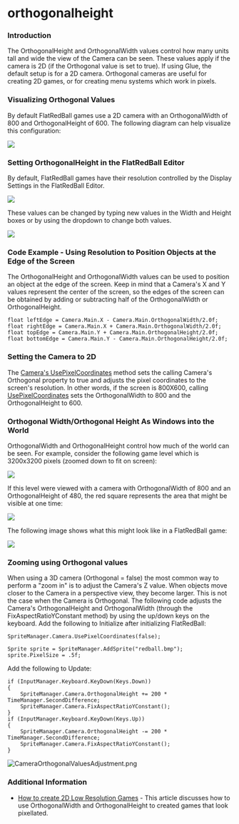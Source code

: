 # orthogonalheight

### Introduction

The OrthogonalHeight and OrthogonalWidth values control how many units tall and wide the view of the Camera can be seen. These values apply if the camera is 2D (if the Orthogonal value is set to true). If using Glue, the default setup is for a 2D camera. Orthogonal cameras are useful for creating 2D games, or for creating menu systems which work in pixels.

### Visualizing Orthogonal Values

By default FlatRedBall games use a 2D camera with an OrthogonalWidth of 800 and OrthogonalHeight of 600. The following diagram can help visualize this configuration:

![](../../../../media/2021-02-img_603417874d630.png)

### Setting OrthogonalHeight in the FlatRedBall Editor

By default, FlatRedBall games have their resolution controlled by the Display Settings in the FlatRedBall Editor.

![](../../../../media/2022-10-img_635af2e509d7c.png)

These values can be changed by typing new values in the Width and Height boxes or by using the dropdown to change both values.

![](../../../../media/2022-10-img_635af318149de.png)

&#x20;

### Code Example - Using Resolution to Position Objects at the Edge of the Screen

The OrthogonalHeight and OrthogonalWidth values can be used to position an object at the edge of the screen. Keep in mind that a Camera's X and Y values represent the center of the screen, so the edges of the screen can be obtained by adding or subtracting half of the OrthogonalWidth or OrthogonalHeight.

```lang:c#
float leftEdge = Camera.Main.X - Camera.Main.OrthogonalWidth/2.0f;
float rightEdge = Camera.Main.X + Camera.Main.OrthogonalWidth/2.0f;
float topEdge = Camera.Main.Y + Camera.Main.OrthogonalHeight/2.0f;
float bottomEdge = Camera.Main.Y - Camera.Main.OrthogonalHeight/2.0f;
```

### Setting the Camera to 2D

The [Camera's UsePixelCoordinates](../../../../frb/docs/index.php) method sets the calling Camera's Orthogonal property to true and adjusts the pixel coordinates to the screen's resolution. In other words, if the screen is 800X600, calling [UsePixelCoordinates](../../../../frb/docs/index.php) sets the OrthogonalWidth to 800 and the OrthogonalHeight to 600.

### Orthogonal Width/Orthogonal Height As Windows into the World

OrthogonalWidth and OrthogonalHeight control how much of the world can be seen. For example, consider the following game level which is 3200x3200 pixels (zoomed down to fit on screen):

![](../../../../media/2017-07-img_5957200489213.png)

If this level were viewed with a camera with OrthogonalWidth of 800 and an OrthogonalHeight of 480, the red square represents the area that might be visible at one time:

![](../../../../media/2017-07-img_5957212b70f7c.png)

The following image shows what this might look like in a FlatRedBall game:

![](../../../../media/2017-07-img_595721b963f89.png)

&#x20;

### Zooming using Orthogonal values

When using a 3D camera (Orthogonal = false) the most common way to perform a "zoom in" is to adjust the Camera's Z value. When objects move closer to the Camera in a perspective view, they become larger. This is not the case when the Camera is Orthogonal. The following code adjusts the Camera's OrthogonalHeight and OrthogonalWidth (through the FixAspectRatioYConstant method) by using the up/down keys on the keyboard. Add the following to Initialize after initializing FlatRedBall:

```
SpriteManager.Camera.UsePixelCoordinates(false);

Sprite sprite = SpriteManager.AddSprite("redball.bmp");
sprite.PixelSize = .5f;
```

Add the following to Update:

```
if (InputManager.Keyboard.KeyDown(Keys.Down))
{
    SpriteManager.Camera.OrthogonalHeight += 200 * TimeManager.SecondDifference;
    SpriteManager.Camera.FixAspectRatioYConstant();
}
if (InputManager.Keyboard.KeyDown(Keys.Up))
{
    SpriteManager.Camera.OrthogonalHeight -= 200 * TimeManager.SecondDifference;
    SpriteManager.Camera.FixAspectRatioYConstant();
}
```

![CameraOrthogonalValuesAdjustment.png](../../../../media/migrated_media-CameraOrthogonalValuesAdjustment.png)

### Additional Information

* [How to create 2D Low Resolution Games](../../../../frb/docs/index.php) - This article discusses how to use OrthogonalWidth and OrthogonalHeight to created games that look pixellated.
